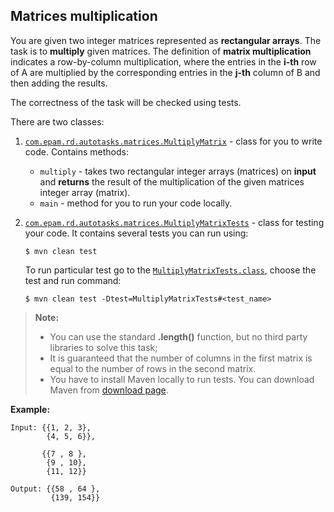## Matrices multiplication

You are given two integer matrices represented as **rectangular arrays**. 
The task is to **multiply** given matrices. 
The definition of **matrix multiplication** indicates a row-by-column multiplication, where the entries in the **i-th** row of A are multiplied by the corresponding entries in the **j-th** column of B and then adding the results.

The correctness of the task will be checked using tests.

There are two classes:

1) [`com.epam.rd.autotasks.matrices.MultiplyMatrix`](src/main/java/com/epam/rd/autotasks/matrices/MultiplyMatrix.java) - class for you to write code. Contains methods:
    - `multiply` - takes two rectangular integer arrays (matrices) on **input** and **returns** the result of the multiplication of the given matrices integer array (matrix).
    - `main` - method for you to run your code locally.
    
2) [`com.epam.rd.autotasks.matrices.MultiplyMatrixTests`](src/test/java/com/epam/rd/autotasks/matrices/MultiplyMatrixTests.java) - class for testing your code. It contains several tests you can run using:
    ```console
    $ mvn clean test
    ```
    To run particular test go to the [`MultiplyMatrixTests.class`](src/test/java/com/epam/rd/autotasks/matrices/MultiplyMatrixTests.java), choose the test and run command:
    ```console
    $ mvn clean test -Dtest=MultiplyMatrixTests#<test_name>
    ```

> **Note:** 
>- You can use the standard  **.length()** function, but no third party libraries to solve this task;
>- It is guaranteed that the number of columns in the first matrix is equal to the number of rows in the second matrix.
>- You have to install Maven locally to run tests. You can download Maven from [download page][maven-download].

**Example:**

    Input: {{1, 2, 3}, 
            {4, 5, 6}}, 

           {{7 , 8 }, 
            {9 , 10},
            {11, 12}}

    Output: {{58 , 64 }, 
             {139, 154}}
            
[maven-download]: https://maven.apache.org/download.cgi